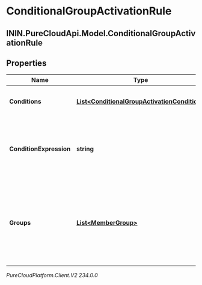 # ConditionalGroupActivationRule

## ININ.PureCloudApi.Model.ConditionalGroupActivationRule

## Properties

|Name | Type | Description | Notes|
|------------ | ------------- | ------------- | -------------|
| **Conditions** | [**List&lt;ConditionalGroupActivationCondition&gt;**](ConditionalGroupActivationCondition) | The list of conditions used in this rule | [optional] |
| **ConditionExpression** | **string** | A string expression that defines the relationships of conditions in this rule | [optional] |
| **Groups** | [**List&lt;MemberGroup&gt;**](MemberGroup) | The group(s) that this rule activates (if rule evaluates as true) or deactivates (if rule evaluates as false) | [optional] |



_PureCloudPlatform.Client.V2 234.0.0_
